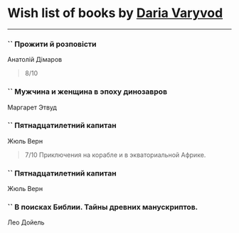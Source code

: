 # Wish list of books by [Daria Varyvod](https://www.facebook.com/profile.php?id=829893410524253)
---

### `` Прожити й розповісти
Анатолій Дімаров
> 8/10

### `` Мужчина и женщина в эпоху динозавров
Маргарет Этвуд

### `` Пятнадцатилетний капитан
Жюль Верн
> 7/10 Приключения на корабле и в экваториальной Африке.

### `` Пятнадцатилетний капитан
Жюль Верн

### `` В поисках Библии. Тайны древних манускриптов.
Лео Дойель

